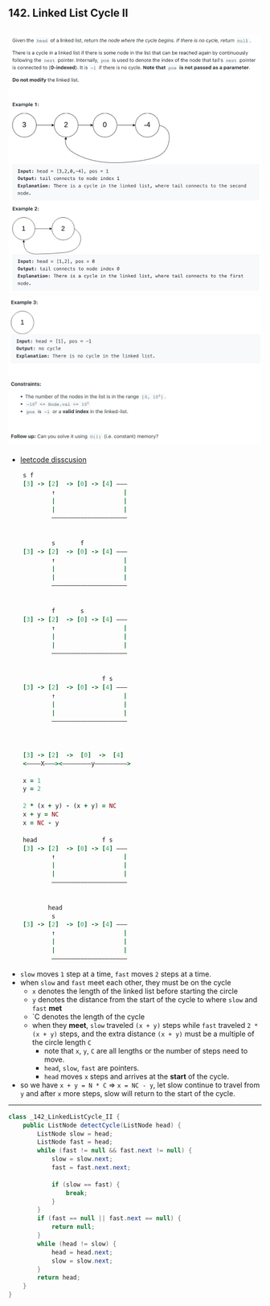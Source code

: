 ## 142. Linked List Cycle II
![](img/2023-01-10-19-35-46.png)
![](img/2023-01-10-19-36-00.png)
---

- [leetcode disscusion](https://leetcode.com/problems/linked-list-cycle-ii/discuss/1701128/C%2B%2BJavaPython-Slow-and-Fast-oror-Image-Explanation-oror-Beginner-Friendly)

```ruby
    s f
    [3] -> [2]  -> [0] -> [4] ———
            ↑                   |
            |                   |
            |                   |
            —————————————————————


            s       f
    [3] -> [2]  -> [0] -> [4] ———
            ↑                   |
            |                   |
            |                   |
            —————————————————————


            f       s       
    [3] -> [2]  -> [0] -> [4] ———
            ↑                   |
            |                   |
            |                   |
            —————————————————————


                          f s       
    [3] -> [2]  -> [0] -> [4] ———
            ↑                   |
            |                   |
            |                   |
            —————————————————————



    [3] -> [2]  ->  [0]  ->  [4] 
    <————X———><————————y—————————>

    x = 1
    y = 2

    2 * (x + y) - (x + y) = NC
    x + y = NC
    x = NC - y

    head                  f s               
    [3] -> [2]  -> [0] -> [4] ———
            ↑                   |
            |                   |
            |                   |
            —————————————————————


           head
            s               
    [3] -> [2]  -> [0] -> [4] ———
            ↑                   |
            |                   |
            |                   |
            —————————————————————
```

- `slow` moves `1` step at a time, `fast` moves `2` steps at a time.
- when `slow` and `fast` meet each other, they must be on the cycle
  - `x` denotes the length of the linked list before starting the circle
  - `y` denotes the distance from the start of the cycle to where `slow` and `fast` **met**
  - `C denotes the length of the cycle
  - when they **meet**, `slow` traveled `(x + y)` steps while `fast` traveled `2 * (x + y)` steps, 
    and the extra distance `(x + y)` must be a multiple of the circle length `C`
    - note that `x`, `y`, `C` are all lengths or the number of steps need to move.
    - `head`, `slow`, `fast` are pointers.
    - `head` moves `x` steps and arrives at the **start** of the cycle.
- so we have `x + y = N * C` => `x = NC - y`, let slow continue to travel from `y` and after `x` more steps, 
  slow will return to the start of the cycle.
---

```java
class _142_LinkedListCycle_II {
    public ListNode detectCycle(ListNode head) {
        ListNode slow = head;
        ListNode fast = head;
        while (fast != null && fast.next != null) {
            slow = slow.next;
            fast = fast.next.next;

            if (slow == fast) {
                break;
            }
        }
        if (fast == null || fast.next == null) {
            return null;
        }
        while (head != slow) {
            head = head.next;
            slow = slow.next;
        }
        return head;
    }
}
```